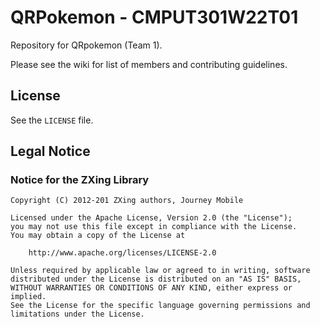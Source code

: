 # QRPokemon - CMPUT301W22T01

Repository for QRpokemon (Team 1).

Please see the wiki for list of members and contributing guidelines.

## License

See the `LICENSE` file.

## Legal Notice

### Notice for the ZXing Library

```
Copyright (C) 2012-201 ZXing authors, Journey Mobile

Licensed under the Apache License, Version 2.0 (the "License");
you may not use this file except in compliance with the License.
You may obtain a copy of the License at

    http://www.apache.org/licenses/LICENSE-2.0

Unless required by applicable law or agreed to in writing, software
distributed under the License is distributed on an "AS IS" BASIS,
WITHOUT WARRANTIES OR CONDITIONS OF ANY KIND, either express or implied.
See the License for the specific language governing permissions and
limitations under the License.
```
